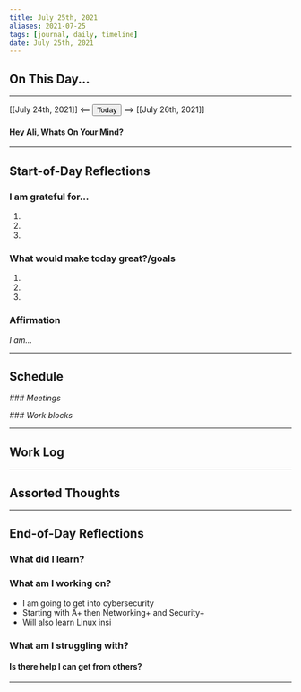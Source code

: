 ```yaml
---
title: July 25th, 2021
aliases: 2021-07-25
tags: [journal, daily, timeline]
date: July 25th, 2021
---
```


## On This Day...
---

[[July 24th, 2021]] <== <button class="date_button_today">Today</button> ==> [[July 26th, 2021]]

#### Hey Ali, Whats On Your Mind? 


---
## Start-of-Day Reflections

### I am grateful for...
1.
2.
3.

### What would make today great?/goals

1.
2.
3.

### Affirmation
_I am..._

---

## Schedule

*### Meetings*

*### Work blocks*

--- 

## Work Log

---

## Assorted Thoughts

---

## End-of-Day Reflections

### What did I learn?

### What am I working on?

- I am going to get into cybersecurity
- Starting with A+ then Networking+ and Security+
- Will also learn Linux insi

### What am I struggling with?
#### Is there help I can get from others?

---




